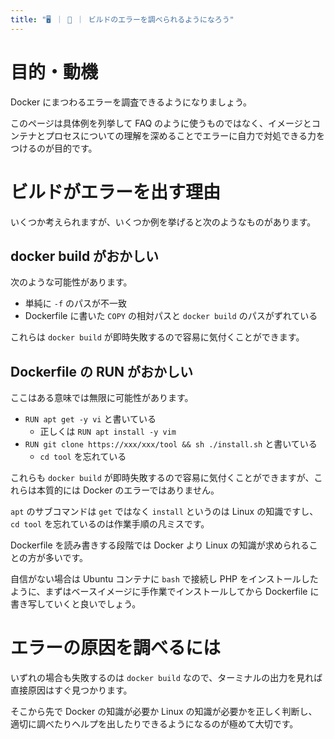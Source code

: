 ```yaml
---
title: "🖥️ ｜ 🐳 ｜ ビルドのエラーを調べられるようになろう"
---
```


# 目的・動機
Docker にまつわるエラーを調査できるようになりましょう。

このページは具体例を列挙して FAQ のように使うものではなく、イメージとコンテナとプロセスについての理解を深めることでエラーに自力で対処できる力をつけるのが目的です。

# ビルドがエラーを出す理由
いくつか考えられますが、いくつか例を挙げると次のようなものがあります。

## docker build がおかしい
次のような可能性があります。

- 単純に `-f` のパスが不一致
- Dockerfile に書いた `COPY` の相対パスと `docker build` のパスがずれている

これらは `docker build` が即時失敗するので容易に気付くことができます。

## Dockerfile の RUN がおかしい
ここはある意味では無限に可能性があります。

- `RUN apt get -y vi` と書いている
  - 正しくは `RUN apt install -y vim`
- `RUN git clone https://xxx/xxx/tool && sh ./install.sh` と書いている
  - `cd tool` を忘れている

これらも `docker build` が即時失敗するので容易に気付くことができますが、これらは本質的には Docker のエラーではありません。

`apt` のサブコマンドは `get` ではなく `install` というのは Linux の知識ですし、`cd tool` を忘れているのは作業手順の凡ミスです。

Dockerfile を読み書きする段階では Docker より Linux の知識が求められることの方が多いです。

自信がない場合は Ubuntu コンテナに `bash` で接続し PHP をインストールしたように、まずはベースイメージに手作業でインストールしてから Dockerfile に書き写していくと良いでしょう。

# エラーの原因を調べるには
いずれの場合も失敗するのは `docker build` なので、ターミナルの出力を見れば直接原因はすぐ見つかります。

そこから先で Docker の知識が必要か Linux の知識が必要かを正しく判断し、適切に調べたりヘルプを出したりできるようになるのが極めて大切です。
